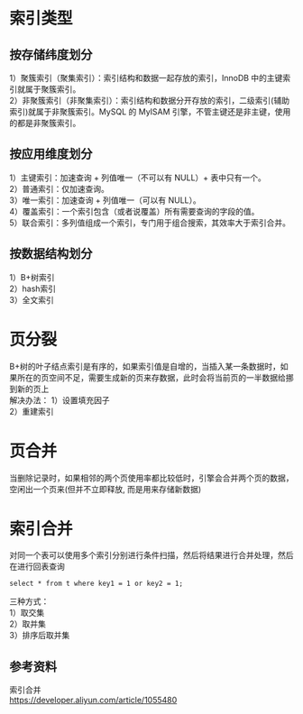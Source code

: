 # 索引类型
## 按存储纬度划分
1）聚簇索引（聚集索引）：索引结构和数据一起存放的索引，InnoDB 中的主键索引就属于聚簇索引。  
2）非聚簇索引（非聚集索引）：索引结构和数据分开存放的索引，二级索引(辅助索引)就属于非聚簇索引。MySQL 的 MyISAM 引擎，不管主键还是非主键，使用的都是非聚簇索引。  

## 按应用维度划分
1）主键索引：加速查询 + 列值唯一（不可以有 NULL）+ 表中只有一个。   
2）普通索引：仅加速查询。  
3）唯一索引：加速查询 + 列值唯一（可以有 NULL）。   
4）覆盖索引：一个索引包含（或者说覆盖）所有需要查询的字段的值。   
5）联合索引：多列值组成一个索引，专门用于组合搜索，其效率大于索引合并。    

## 按数据结构划分
1）B+树索引   
2）hash索引  
3）全文索引   

# 页分裂
B+树的叶子结点索引是有序的，如果索引值是自增的，当插入某一条数据时，如果所在的页空间不足，需要生成新的页来存数据，此时会将当前页的一半数据给挪到新的页上  
解决办法：
1）设置填充因子  
2）重建索引  

# 页合并
当删除记录时，如果相邻的两个页使用率都比较低时，引擎会合并两个页的数据，空闲出一个页来(但并不立即释放, 而是用来存储新数据)  


# 索引合并
对同一个表可以使用多个索引分别进行条件扫描，然后将结果进行合并处理，然后在进行回表查询  
```
select * from t where key1 = 1 or key2 = 1;
```


三种方式：  
1）取交集  
2）取并集  
3）排序后取并集  


## 参考资料
索引合并  
https://developer.aliyun.com/article/1055480

